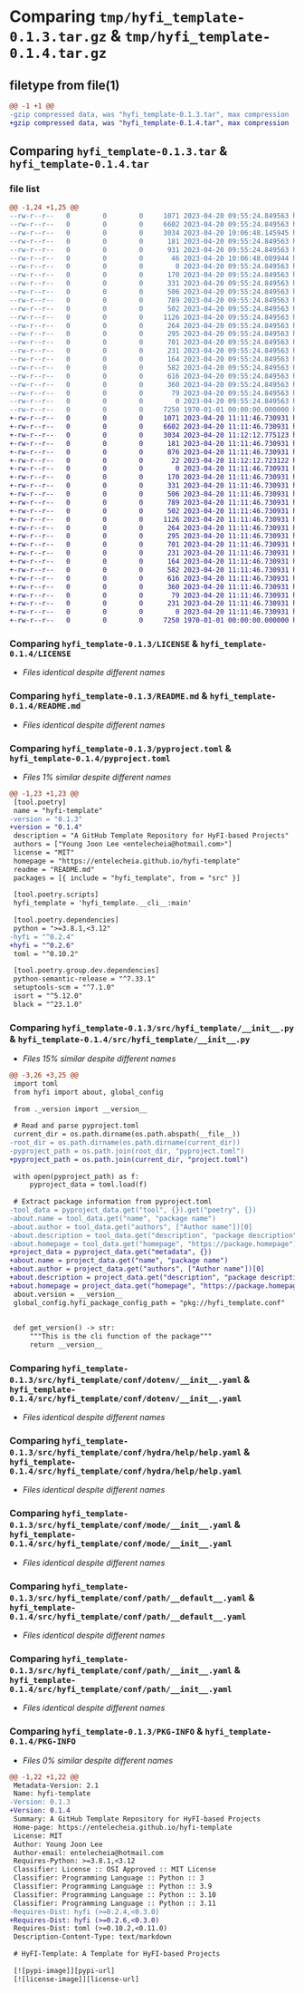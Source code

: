 # Comparing `tmp/hyfi_template-0.1.3.tar.gz` & `tmp/hyfi_template-0.1.4.tar.gz`

## filetype from file(1)

```diff
@@ -1 +1 @@
-gzip compressed data, was "hyfi_template-0.1.3.tar", max compression
+gzip compressed data, was "hyfi_template-0.1.4.tar", max compression
```

## Comparing `hyfi_template-0.1.3.tar` & `hyfi_template-0.1.4.tar`

### file list

```diff
@@ -1,24 +1,25 @@
--rw-r--r--   0        0        0     1071 2023-04-20 09:55:24.849563 hyfi_template-0.1.3/LICENSE
--rw-r--r--   0        0        0     6602 2023-04-20 09:55:24.849563 hyfi_template-0.1.3/README.md
--rw-r--r--   0        0        0     3034 2023-04-20 10:06:48.145945 hyfi_template-0.1.3/pyproject.toml
--rw-r--r--   0        0        0      181 2023-04-20 09:55:24.849563 hyfi_template-0.1.3/src/hyfi_template/__cli__.py
--rw-r--r--   0        0        0      931 2023-04-20 09:55:24.849563 hyfi_template-0.1.3/src/hyfi_template/__init__.py
--rw-r--r--   0        0        0       46 2023-04-20 10:06:48.089944 hyfi_template-0.1.3/src/hyfi_template/_version.py
--rw-r--r--   0        0        0        0 2023-04-20 09:55:24.849563 hyfi_template-0.1.3/src/hyfi_template/conf/__init__.py
--rw-r--r--   0        0        0      170 2023-04-20 09:55:24.849563 hyfi_template-0.1.3/src/hyfi_template/conf/about/__init__.yaml
--rw-r--r--   0        0        0      331 2023-04-20 09:55:24.849563 hyfi_template-0.1.3/src/hyfi_template/conf/batch/__init__.yaml
--rw-r--r--   0        0        0      506 2023-04-20 09:55:24.849563 hyfi_template-0.1.3/src/hyfi_template/conf/config.yaml
--rw-r--r--   0        0        0      789 2023-04-20 09:55:24.849563 hyfi_template-0.1.3/src/hyfi_template/conf/dotenv/__init__.yaml
--rw-r--r--   0        0        0      502 2023-04-20 09:55:24.849563 hyfi_template-0.1.3/src/hyfi_template/conf/hconf.yaml
--rw-r--r--   0        0        0     1126 2023-04-20 09:55:24.849563 hyfi_template-0.1.3/src/hyfi_template/conf/hydra/help/help.yaml
--rw-r--r--   0        0        0      264 2023-04-20 09:55:24.849563 hyfi_template-0.1.3/src/hyfi_template/conf/hydra/job_logging/custom.yaml
--rw-r--r--   0        0        0      295 2023-04-20 09:55:24.849563 hyfi_template-0.1.3/src/hyfi_template/conf/joblib/__init__.yaml
--rw-r--r--   0        0        0      701 2023-04-20 09:55:24.849563 hyfi_template-0.1.3/src/hyfi_template/conf/mode/__init__.yaml
--rw-r--r--   0        0        0      231 2023-04-20 09:55:24.849563 hyfi_template-0.1.3/src/hyfi_template/conf/mode/debug.yaml
--rw-r--r--   0        0        0      164 2023-04-20 09:55:24.849563 hyfi_template-0.1.3/src/hyfi_template/conf/path/__batch__.yaml
--rw-r--r--   0        0        0      582 2023-04-20 09:55:24.849563 hyfi_template-0.1.3/src/hyfi_template/conf/path/__default__.yaml
--rw-r--r--   0        0        0      616 2023-04-20 09:55:24.849563 hyfi_template-0.1.3/src/hyfi_template/conf/path/__init__.yaml
--rw-r--r--   0        0        0      360 2023-04-20 09:55:24.849563 hyfi_template-0.1.3/src/hyfi_template/conf/project/__init__.yaml
--rw-r--r--   0        0        0       79 2023-04-20 09:55:24.849563 hyfi_template-0.1.3/src/hyfi_template/conf/task/__init__.yaml
--rw-r--r--   0        0        0        0 2023-04-20 09:55:24.849563 hyfi_template-0.1.3/src/hyfi_template/py.typed
--rw-r--r--   0        0        0     7250 1970-01-01 00:00:00.000000 hyfi_template-0.1.3/PKG-INFO
+-rw-r--r--   0        0        0     1071 2023-04-20 11:11:46.730931 hyfi_template-0.1.4/LICENSE
+-rw-r--r--   0        0        0     6602 2023-04-20 11:11:46.730931 hyfi_template-0.1.4/README.md
+-rw-r--r--   0        0        0     3034 2023-04-20 11:12:12.775123 hyfi_template-0.1.4/pyproject.toml
+-rw-r--r--   0        0        0      181 2023-04-20 11:11:46.730931 hyfi_template-0.1.4/src/hyfi_template/__cli__.py
+-rw-r--r--   0        0        0      876 2023-04-20 11:11:46.730931 hyfi_template-0.1.4/src/hyfi_template/__init__.py
+-rw-r--r--   0        0        0       22 2023-04-20 11:12:12.723122 hyfi_template-0.1.4/src/hyfi_template/_version.py
+-rw-r--r--   0        0        0        0 2023-04-20 11:11:46.730931 hyfi_template-0.1.4/src/hyfi_template/conf/__init__.py
+-rw-r--r--   0        0        0      170 2023-04-20 11:11:46.730931 hyfi_template-0.1.4/src/hyfi_template/conf/about/__init__.yaml
+-rw-r--r--   0        0        0      331 2023-04-20 11:11:46.730931 hyfi_template-0.1.4/src/hyfi_template/conf/batch/__init__.yaml
+-rw-r--r--   0        0        0      506 2023-04-20 11:11:46.730931 hyfi_template-0.1.4/src/hyfi_template/conf/config.yaml
+-rw-r--r--   0        0        0      789 2023-04-20 11:11:46.730931 hyfi_template-0.1.4/src/hyfi_template/conf/dotenv/__init__.yaml
+-rw-r--r--   0        0        0      502 2023-04-20 11:11:46.730931 hyfi_template-0.1.4/src/hyfi_template/conf/hconf.yaml
+-rw-r--r--   0        0        0     1126 2023-04-20 11:11:46.730931 hyfi_template-0.1.4/src/hyfi_template/conf/hydra/help/help.yaml
+-rw-r--r--   0        0        0      264 2023-04-20 11:11:46.730931 hyfi_template-0.1.4/src/hyfi_template/conf/hydra/job_logging/custom.yaml
+-rw-r--r--   0        0        0      295 2023-04-20 11:11:46.730931 hyfi_template-0.1.4/src/hyfi_template/conf/joblib/__init__.yaml
+-rw-r--r--   0        0        0      701 2023-04-20 11:11:46.730931 hyfi_template-0.1.4/src/hyfi_template/conf/mode/__init__.yaml
+-rw-r--r--   0        0        0      231 2023-04-20 11:11:46.730931 hyfi_template-0.1.4/src/hyfi_template/conf/mode/debug.yaml
+-rw-r--r--   0        0        0      164 2023-04-20 11:11:46.730931 hyfi_template-0.1.4/src/hyfi_template/conf/path/__batch__.yaml
+-rw-r--r--   0        0        0      582 2023-04-20 11:11:46.730931 hyfi_template-0.1.4/src/hyfi_template/conf/path/__default__.yaml
+-rw-r--r--   0        0        0      616 2023-04-20 11:11:46.730931 hyfi_template-0.1.4/src/hyfi_template/conf/path/__init__.yaml
+-rw-r--r--   0        0        0      360 2023-04-20 11:11:46.730931 hyfi_template-0.1.4/src/hyfi_template/conf/project/__init__.yaml
+-rw-r--r--   0        0        0       79 2023-04-20 11:11:46.730931 hyfi_template-0.1.4/src/hyfi_template/conf/task/__init__.yaml
+-rw-r--r--   0        0        0      231 2023-04-20 11:11:46.730931 hyfi_template-0.1.4/src/hyfi_template/project.toml
+-rw-r--r--   0        0        0        0 2023-04-20 11:11:46.730931 hyfi_template-0.1.4/src/hyfi_template/py.typed
+-rw-r--r--   0        0        0     7250 1970-01-01 00:00:00.000000 hyfi_template-0.1.4/PKG-INFO
```

### Comparing `hyfi_template-0.1.3/LICENSE` & `hyfi_template-0.1.4/LICENSE`

 * *Files identical despite different names*

### Comparing `hyfi_template-0.1.3/README.md` & `hyfi_template-0.1.4/README.md`

 * *Files identical despite different names*

### Comparing `hyfi_template-0.1.3/pyproject.toml` & `hyfi_template-0.1.4/pyproject.toml`

 * *Files 1% similar despite different names*

```diff
@@ -1,23 +1,23 @@
 [tool.poetry]
 name = "hyfi-template"
-version = "0.1.3"
+version = "0.1.4"
 description = "A GitHub Template Repository for HyFI-based Projects"
 authors = ["Young Joon Lee <entelecheia@hotmail.com>"]
 license = "MIT"
 homepage = "https://entelecheia.github.io/hyfi-template"
 readme = "README.md"
 packages = [{ include = "hyfi_template", from = "src" }]
 
 [tool.poetry.scripts]
 hyfi_template = 'hyfi_template.__cli__:main'
 
 [tool.poetry.dependencies]
 python = ">=3.8.1,<3.12"
-hyfi = "^0.2.4"
+hyfi = "^0.2.6"
 toml = "^0.10.2"
 
 [tool.poetry.group.dev.dependencies]
 python-semantic-release = "^7.33.1"
 setuptools-scm = "^7.1.0"
 isort = "^5.12.0"
 black = "^23.1.0"
```

### Comparing `hyfi_template-0.1.3/src/hyfi_template/__init__.py` & `hyfi_template-0.1.4/src/hyfi_template/__init__.py`

 * *Files 15% similar despite different names*

```diff
@@ -3,26 +3,25 @@
 import toml
 from hyfi import about, global_config
 
 from ._version import __version__
 
 # Read and parse pyproject.toml
 current_dir = os.path.dirname(os.path.abspath(__file__))
-root_dir = os.path.dirname(os.path.dirname(current_dir))
-pyproject_path = os.path.join(root_dir, "pyproject.toml")
+pyproject_path = os.path.join(current_dir, "project.toml")
 
 with open(pyproject_path) as f:
     pyproject_data = toml.load(f)
 
 # Extract package information from pyproject.toml
-tool_data = pyproject_data.get("tool", {}).get("poetry", {})
-about.name = tool_data.get("name", "package name")
-about.author = tool_data.get("authors", ["Author name"])[0]
-about.description = tool_data.get("description", "package description")
-about.homepage = tool_data.get("homepage", "https://package.homepage")
+project_data = pyproject_data.get("metadata", {})
+about.name = project_data.get("name", "package name")
+about.author = project_data.get("authors", ["Author name"])[0]
+about.description = project_data.get("description", "package description")
+about.homepage = project_data.get("homepage", "https://package.homepage")
 about.version = __version__
 global_config.hyfi_package_config_path = "pkg://hyfi_template.conf"
 
 
 def get_version() -> str:
     """This is the cli function of the package"""
     return __version__
```

### Comparing `hyfi_template-0.1.3/src/hyfi_template/conf/dotenv/__init__.yaml` & `hyfi_template-0.1.4/src/hyfi_template/conf/dotenv/__init__.yaml`

 * *Files identical despite different names*

### Comparing `hyfi_template-0.1.3/src/hyfi_template/conf/hydra/help/help.yaml` & `hyfi_template-0.1.4/src/hyfi_template/conf/hydra/help/help.yaml`

 * *Files identical despite different names*

### Comparing `hyfi_template-0.1.3/src/hyfi_template/conf/mode/__init__.yaml` & `hyfi_template-0.1.4/src/hyfi_template/conf/mode/__init__.yaml`

 * *Files identical despite different names*

### Comparing `hyfi_template-0.1.3/src/hyfi_template/conf/path/__default__.yaml` & `hyfi_template-0.1.4/src/hyfi_template/conf/path/__default__.yaml`

 * *Files identical despite different names*

### Comparing `hyfi_template-0.1.3/src/hyfi_template/conf/path/__init__.yaml` & `hyfi_template-0.1.4/src/hyfi_template/conf/path/__init__.yaml`

 * *Files identical despite different names*

### Comparing `hyfi_template-0.1.3/PKG-INFO` & `hyfi_template-0.1.4/PKG-INFO`

 * *Files 0% similar despite different names*

```diff
@@ -1,22 +1,22 @@
 Metadata-Version: 2.1
 Name: hyfi-template
-Version: 0.1.3
+Version: 0.1.4
 Summary: A GitHub Template Repository for HyFI-based Projects
 Home-page: https://entelecheia.github.io/hyfi-template
 License: MIT
 Author: Young Joon Lee
 Author-email: entelecheia@hotmail.com
 Requires-Python: >=3.8.1,<3.12
 Classifier: License :: OSI Approved :: MIT License
 Classifier: Programming Language :: Python :: 3
 Classifier: Programming Language :: Python :: 3.9
 Classifier: Programming Language :: Python :: 3.10
 Classifier: Programming Language :: Python :: 3.11
-Requires-Dist: hyfi (>=0.2.4,<0.3.0)
+Requires-Dist: hyfi (>=0.2.6,<0.3.0)
 Requires-Dist: toml (>=0.10.2,<0.11.0)
 Description-Content-Type: text/markdown
 
 # HyFI-Template: A Template for HyFI-based Projects
 
 [![pypi-image]][pypi-url]
 [![license-image]][license-url]
```

